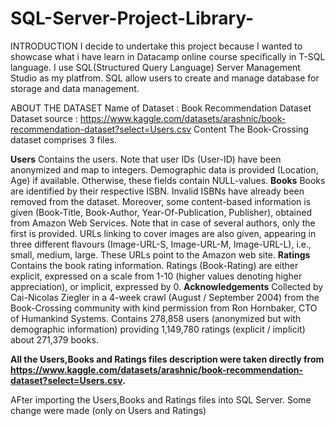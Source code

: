 # SQL-Server-Project-Library-

INTRODUCTION
I decide to undertake this project because I wanted to showcase what i have learn in Datacamp online course specifically in T-SQL language. I use SQL(Structured Query Language) Server Management Studio as my platfrom. SQL allow users to create and manage database for storage and data management.

ABOUT THE DATASET
Name of Dataset : Book Recommendation Dataset
Dataset source : https://www.kaggle.com/datasets/arashnic/book-recommendation-dataset?select=Users.csv
Content
The Book-Crossing dataset comprises 3 files.

**Users**
Contains the users. Note that user IDs (User-ID) have been anonymized and map to integers. Demographic data is provided (Location, Age) if available. Otherwise, these fields contain NULL-values.
**Books**
Books are identified by their respective ISBN. Invalid ISBNs have already been removed from the dataset. Moreover, some content-based information is given (Book-Title, Book-Author, Year-Of-Publication, Publisher), obtained from Amazon Web Services. Note that in case of several authors, only the first is provided. URLs linking to cover images are also given, appearing in three different flavours (Image-URL-S, Image-URL-M, Image-URL-L), i.e., small, medium, large. These URLs point to the Amazon web site.
**Ratings**
Contains the book rating information. Ratings (Book-Rating) are either explicit, expressed on a scale from 1-10 (higher values denoting higher appreciation), or implicit, expressed by 0.
**Acknowledgements**
Collected by Cai-Nicolas Ziegler in a 4-week crawl (August / September 2004) from the Book-Crossing community with kind permission from Ron Hornbaker, CTO of Humankind Systems. Contains 278,858 users (anonymized but with demographic information) providing 1,149,780 ratings (explicit / implicit) about 271,379 books.

**All the Users,Books and Ratings files description were taken directly from https://www.kaggle.com/datasets/arashnic/book-recommendation-dataset?select=Users.csv.**


AFter importing the Users,Books and Ratings files into SQL Server. Some change were made (only on Users and Ratings)




